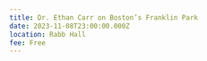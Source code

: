 ```yaml
---
title: Dr. Ethan Carr on Boston’s Franklin Park
date: 2023-11-08T23:00:00.000Z
location: Rabb Hall
fee: Free
---
```


